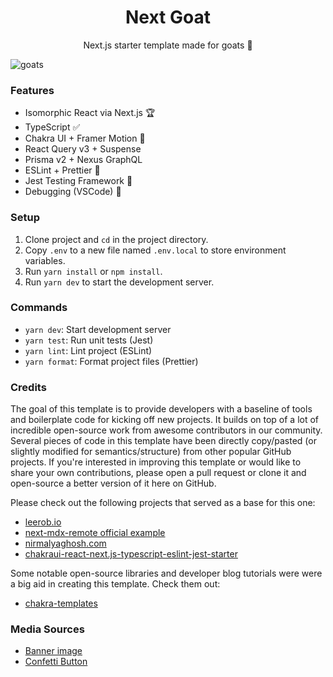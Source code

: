 <h1 align="center">Next Goat</h1>

<p align="center">Next.js starter template made for goats 🐐</p>

![goats](https://user-images.githubusercontent.com/61833561/104053556-b5b7a880-51a8-11eb-8530-bc10e78ab616.jpg)

### Features

- Isomorphic React via Next.js 🏆
- TypeScript ✅
- Chakra UI + Framer Motion 🚅
- React Query v3 + Suspense
- Prisma v2 + Nexus GraphQL
- ESLint + Prettier 🎀
- Jest Testing Framework 👑
- Debugging (VSCode) 🔧

### Setup

1. Clone project and `cd` in the project directory.
2. Copy `.env` to a new file named `.env.local` to store environment variables.
3. Run `yarn install` or `npm install`.
4. Run `yarn dev` to start the development server.

### Commands

- `yarn dev`: Start development server
- `yarn test`: Run unit tests (Jest)
- `yarn lint`: Lint project (ESLint)
- `yarn format`: Format project files (Prettier)

### Credits

The goal of this template is to provide developers with a baseline of tools and boilerplate code for kicking off new projects. It builds on top of a lot of incredible open-source work from awesome contributors in our community. Several pieces of code in this template have been directly copy/pasted (or slightly modified for semantics/structure) from other popular GitHub projects. If you're interested in improving this template or would like to share your own contributions, please open a pull request or clone it and open-source a better version of it here on GitHub.

Please check out the following projects that served as a base for this one:

- [leerob.io](https://github.com/leerob/leerob.io)
- [next-mdx-remote official example](https://github.com/hashicorp/next-mdx-remote)
- [nirmalyaghosh.com](https://github.com/ghoshnirmalya/nirmalyaghosh.com)
- [chakraui-react-next.js-typescript-eslint-jest-starter](https://github.com/abhishekbhardwaj/chakraui-react-next.js-typescript-eslint-jest-starter)

Some notable open-source libraries and developer blog tutorials were were a big aid in creating this template. Check them out:

- [chakra-templates](https://github.com/hauptrolle/chakra-templates)

### Media Sources

- [Banner image](https://basketballforever.com/2019/03/07/the-key-points-of-difference-in-the-michael-jordan-lebron-james-goat-debate)
- [Confetti Button](https://raptis.wtf/blog/gatsby-mdx-copy-code-button-with-confetti/)
